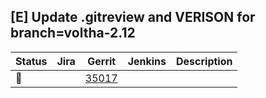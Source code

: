 [E] Update .gitreview and VERISON for branch=voltha-2.12
--------------------------------------------------------

| Status | Jira | Gerrit | Jenkins | Description |
| ------ | ---- | ------ | ------- | ----------- |
| :hammer: | | [35017](https://gerrit.opencord.org/c/ofagent-go/+/35017) | | |